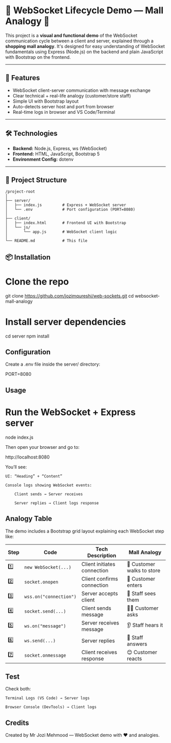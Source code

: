# 🧠 WebSocket Lifecycle Demo — Mall Analogy 🏪

This project is a **visual and functional demo** of the WebSocket communication cycle between a client and server, explained through a **shopping mall analogy**. It's designed for easy understanding of WebSocket fundamentals using Express (Node.js) on the backend and plain JavaScript with Bootstrap on the frontend.

---

## 🚀 Features

- WebSocket client-server communication with message exchange
- Clear technical + real-life analogy (customer/store staff)
- Simple UI with Bootstrap layout
- Auto-detects server host and port from browser
- Real-time logs in browser and VS Code/Terminal

---

## 🛠️ Technologies

- **Backend:** Node.js, Express, ws (WebSocket)
- **Frontend:** HTML, JavaScript, Bootstrap 5
- **Environment Config:** dotenv

---

## 📁 Project Structure

```
/project-root
│
├── server/
│   ├── index.js         # Express + WebSocket server
│   └── .env             # Port configuration (PORT=8080)
│
├── client/
│   ├── index.html       # Frontend UI with Bootstrap
│   └── js/
│       └── app.js       # WebSocket client logic
│
└── README.md            # This file
```


## 📦 Installation

# Clone the repo
git clone https://github.com/jozimqureshi/web-sockets.git
cd websocket-mall-analogy

# Install server dependencies
cd server
npm install

## Configuration

Create a .env file inside the server/ directory:

PORT=8080

## Usage

# Run the WebSocket + Express server
node index.js

Then open your browser and go to:

http://localhost:8080

You’ll see:

    UI: “Heading” + “Content”

    Console logs showing WebSocket events:

        Client sends → Server receives

        Server replies → Client logs response

## Analogy Table

The demo includes a Bootstrap grid layout explaining each WebSocket step like:

| Step | Code                   | Tech Description            | Mall Analogy               |
| ---- | ---------------------- | --------------------------- | -------------------------- |
| 1️⃣  | `new WebSocket(...)`   | Client initiates connection | 🛒 Customer walks to store |
| 2️⃣  | `socket.onopen`        | Client confirms connection  | 🚪 Customer enters         |
| 3️⃣  | `wss.on("connection")` | Server accepts client       | 👀 Staff sees them         |
| 4️⃣  | `socket.send(...)`     | Client sends message        | 🙋‍♂️ Customer asks        |
| 5️⃣  | `ws.on("message")`     | Server receives message     | 👂 Staff hears it          |
| 6️⃣  | `ws.send(...)`         | Server replies              | 🧾 Staff answers           |
| 7️⃣  | `socket.onmessage`     | Client receives response    | 😊 Customer reacts         |

## Test

Check both:

    Terminal Logs (VS Code) → Server logs

    Browser Console (DevTools) → Client logs

## Credits

Created by Mr Jozi Mehmood — WebSocket demo with ❤️ and analogies.

